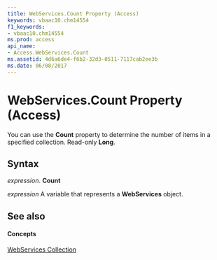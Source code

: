```yaml
---
title: WebServices.Count Property (Access)
keywords: vbaac10.chm14554
f1_keywords:
- vbaac10.chm14554
ms.prod: access
api_name:
- Access.WebServices.Count
ms.assetid: 4d6a6de4-f6b2-32d3-0511-7117cab2ee3b
ms.date: 06/08/2017
---
```



# WebServices.Count Property (Access)

You can use the **Count** property to determine the number of items in a specified collection. Read-only **Long**.


## Syntax

 _expression_. **Count**

 _expression_ A variable that represents a **WebServices** object.


## See also


#### Concepts


[WebServices Collection](webservices-object-access.md)

